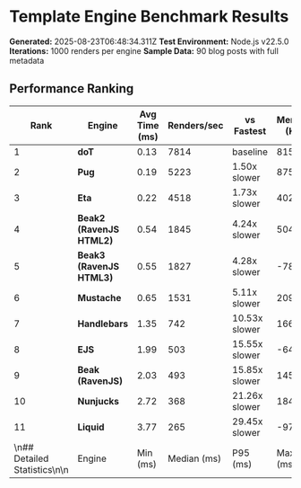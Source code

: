# Template Engine Benchmark Results

**Generated:** 2025-08-23T06:48:34.311Z
**Test Environment:** Node.js v22.5.0
**Iterations:** 1000 renders per engine
**Sample Data:** 90 blog posts with full metadata

## Performance Ranking

| Rank | Engine | Avg Time (ms) | Renders/sec | vs Fastest | Memory (KB) |
|------|--------|---------------|-------------|------------|-------------|
| 1 | **doT** | 0.13 | 7814 | baseline | 815 |
| 2 | **Pug** | 0.19 | 5223 | 1.50x slower | 8757 |
| 3 | **Eta** | 0.22 | 4518 | 1.73x slower | 4028 |
| 4 | **Beak2 (RavenJS HTML2)** | 0.54 | 1845 | 4.24x slower | 50483 |
| 5 | **Beak3 (RavenJS HTML3)** | 0.55 | 1827 | 4.28x slower | -7836 |
| 6 | **Mustache** | 0.65 | 1531 | 5.11x slower | 2093 |
| 7 | **Handlebars** | 1.35 | 742 | 10.53x slower | 1664 |
| 8 | **EJS** | 1.99 | 503 | 15.55x slower | -6454 |
| 9 | **Beak (RavenJS)** | 2.03 | 493 | 15.85x slower | 14512 |
| 10 | **Nunjucks** | 2.72 | 368 | 21.26x slower | 1844 |
| 11 | **Liquid** | 3.77 | 265 | 29.45x slower | -9751 |
\n## Detailed Statistics\n\n| Engine | Min (ms) | Median (ms) | P95 (ms) | Max (ms) | Total (ms) |\n|--------|----------|-------------|----------|----------|------------|\n| **doT** | 0.12 | 0.12 | 0.14 | 0.94 | 128 |\n| **Pug** | 0.18 | 0.18 | 0.21 | 0.85 | 191 |\n| **Eta** | 0.20 | 0.21 | 0.26 | 0.73 | 221 |\n| **Beak2 (RavenJS HTML2)** | 0.48 | 0.51 | 0.73 | 1.38 | 542 |\n| **Beak3 (RavenJS HTML3)** | 0.47 | 0.51 | 0.82 | 4.29 | 547 |\n| **Mustache** | 0.59 | 0.62 | 1.00 | 1.57 | 653 |\n| **Handlebars** | 1.20 | 1.26 | 1.77 | 3.01 | 1347 |\n| **EJS** | 1.90 | 1.95 | 2.35 | 3.40 | 1990 |\n| **Beak (RavenJS)** | 1.85 | 1.94 | 2.46 | 4.56 | 2028 |\n| **Nunjucks** | 2.41 | 2.58 | 3.19 | 22.43 | 2721 |\n| **Liquid** | 3.35 | 3.76 | 4.08 | 4.84 | 3768 |\n\n## Analysis\n\n### 🏆 Performance Leaders\n\n1. **doT** - Fastest overall with 0.13ms average render time\n2. **Pug** - Close second at 0.19ms (1.50x slower)\n3. **Eta** - Third place at 0.22ms\n\n### 📈 Performance Spread\n\nThe fastest engine (doT) is **29.4x faster** than the slowest (Liquid).\nMedian performance difference: 5.1x slower than fastest.\n\n### 💾 Memory Efficiency\n\n**Most memory efficient:** Liquid (-9751 KB)\n**Highest memory usage:** Beak2 (RavenJS HTML2) (50483 KB)\n\n## Test Environment\n\n- **Node.js Version:** v22.5.0\n- **Platform:** darwin arm64\n- **Template Complexity:** Blog listing with 90 posts\n- **Data Variety:** Mixed content lengths, multiple authors, categories, tags\n- **Caching:** Disabled for all engines to ensure fair comparison\n- **Warmup:** 10 iterations before measurement\n- **Measurement:** 1000 timed iterations per engine\n\n---\n\n*Benchmark generated with the RavenJS renderer-benchmark package*\n